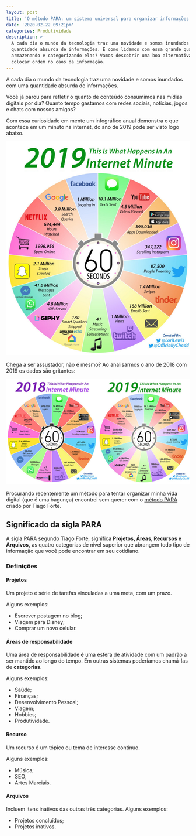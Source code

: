 ```yaml
---
layout: post
title: 'O método PARA: um sistema universal para organizar informações digitais'
date: '2020-02-22 09:21pm'
categories: Produtividade
description: >-
  A cada dia o mundo da tecnologia traz uma novidade e somos inundados com uma
  quantidade absurda de informações. E como lidamos com essa grande quantidade,
  armazenando e categorizando elas? Vamos descobrir uma boa alternativa para
  colocar ordem no caos da informação.
---
```

A cada dia o mundo da tecnologia traz uma novidade e somos inundados com uma quantidade absurda de informações. 

Você já parou para refletir o quanto de conteúdo consumimos nas mídias digitais por dia? Quanto tempo gastamos com redes sociais, notícias, jogos e chats com nossos amigos? 

Com essa curiosidade em mente um infográfico anual demonstra o que acontece em um minuto na internet, do ano de 2019 pode ser visto logo abaixo.

![Infográfico demonstrando o que acontece na internet em um minuto ](/assets/images/posts/internet-minute-820.jpg)

Chega a ser assustador, não é mesmo? Ao analisarmos o ano de 2018 com 2019 os dados são gritantes: 

![Infografico comparando o ano de 2018 e 2019](/assets/images/posts/internet-minute-comparison.jpg)

Procurando recentemente um método para tentar organizar minha vida digital (que é uma bagunça) encontrei sem querer com o [método PARA ](https://praxis.fortelabs.co/para/)criado por Tiago Forte. 

## Significado da sigla PARA

A sigla PARA segundo Tiago Forte, significa **Projetos, Áreas, Recursos e Arquivos,** as quatro categorias de nível superior que abrangem todo tipo de informação que você pode encontrar em seu cotidiano.

### Definições

#### Projetos

Um projeto é série de tarefas vinculadas a uma meta, com um prazo.

Alguns exemplos: 

* Escrever postagem no blog;
* Viagem para Disney;
* Comprar um novo celular.

#### Áreas de responsabilidade

Uma área de responsabilidade é uma esfera de atividade com um padrão a ser mantido ao longo do tempo. Em outras sistemas poderíamos chamá-las de **categorias**. 

Alguns exemplos: 

* Saúde;
* Finanças;
* Desenvolvimento Pessoal;
* Viagem;
* Hobbies;
* Produtividade.

#### Recurso

Um recurso é um tópico ou tema de interesse contínuo.

Alguns exemplos: 

* Música;
* SEO;
* Artes Marciais.

#### Arquivos

Incluem itens inativos das outras três categorias. Alguns exemplos: 

* Projetos concluídos;
* Projetos inativos.

